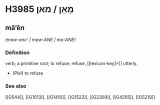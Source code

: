 # H3985 מָאֵן / מאן

## mâʼên

_(maw-ane' | maw-ANE | ma-ANE)_

### Definition

verb; a primitive root; to refuse; refuse, [[lexicon-key|×]] utterly.

- (Piel) to refuse
### See also

[[G544]], [[G1013]], [[G1410]], [[G1522]], [[G2309]], [[G4255]], [[G5219]]

